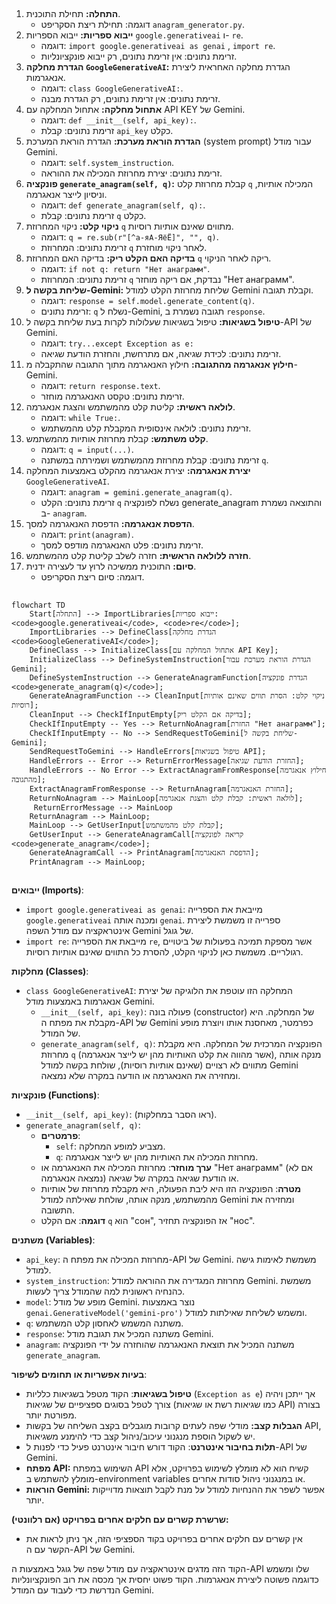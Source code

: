 ## <algorithm>

1.  **התחלה:** תחילת התוכנית.
    *   דוגמה: תחילת ריצת הסקריפט `anagram_generator.py`.
2.  **ייבוא ספריות:** ייבוא הספריות `google.generativeai` ו- `re`.
    *   דוגמה: `import google.generativeai as genai` , `import re`.
    *   זרימת נתונים: אין זרימת נתונים, רק ייבוא פונקציונליות.
3.  **הגדרת מחלקה `GoogleGenerativeAI`:** הגדרת מחלקה האחראית ליצירת אנאגרמות.
    *   דוגמה: `class GoogleGenerativeAI:`.
    *   זרימת נתונים: אין זרימת נתונים, רק הגדרת מבנה.
4.  **אתחול מחלקה:** אתחול המחלקה עם API KEY של Gemini.
    *   דוגמה: `def __init__(self, api_key):`.
    *   זרימת נתונים: קבלת `api_key` כקלט.
5.  **הגדרת הוראת מערכת:** הגדרת הוראת המערכת (system prompt) עבור מודל Gemini.
    *   דוגמה: `self.system_instruction`.
    *   זרימת נתונים: יצירת מחרוזת המכילה את ההוראה.
6.  **פונקציה `generate_anagram(self, q)`:** קבלת מחרוזת קלט `q` המכילה אותיות, וניסיון לייצר אנאגרמה.
    *   דוגמה: `def generate_anagram(self, q):`.
    *   זרימת נתונים: קבלת `q` כקלט.
7.  **ניקוי קלט:** ניקוי המחרוזת `q` מתווים שאינם אותיות רוסיות.
    *   דוגמה: `q = re.sub(r"[^а-яА-ЯёЁ]", "", q)`.
    *   זרימת נתונים: המחרוזת `q` לאחר ניקוי מוחזרת.
8.  **בדיקה האם הקלט ריק:** בדיקה האם המחרוזת `q` ריקה לאחר הניקוי.
    *   דוגמה: `if not q: return "Нет анаграмм"`.
    *   זרימת נתונים: המחרוזת `q` נבדקת, אם ריקה מוחזר "Нет анаграмм".
9.  **שליחת בקשה ל-Gemini:** שליחת מחרוזת הקלט למודל Gemini וקבלת תגובה.
    *   דוגמה: `response = self.model.generate_content(q)`.
    *   זרימת נתונים: `q` נשלח ל-Gemini, תגובה נשמרת ב `response`.
10. **טיפול בשגיאות:** טיפול בשגיאות שעלולות לקרות בעת שליחת בקשה ל-API של Gemini.
     * דוגמה: `try...except Exception as e:`
     * זרימת נתונים: לכידת שגיאה, אם מתרחשת, והחזרת הודעת שגיאה.
11. **חילוץ אנאגרמה מהתגובה:** חילוץ האנאגרמה מתוך התגובה שהתקבלה מ-Gemini.
      * דוגמה: `return response.text`.
      * זרימת נתונים: טקסט האנאגרמה מוחזר.
12. **לולאה ראשית:** קליטת קלט מהמשתמש והצגת אנאגרמה.
     * דוגמה: `while True:`.
     * זרימת נתונים: לולאה אינסופית המקבלת קלט מהמשתמש.
13. **קלט משתמש:** קבלת מחרוזת אותיות מהמשתמש.
     * דוגמה: `q = input(...)`.
     * זרימת נתונים: קבלת מחרוזת מהמשתמש ושמירתה במשתנה `q`.
14. **יצירת אנאגרמה:** יצירת אנאגרמה מהקלט באמצעות המחלקה `GoogleGenerativeAI`.
    *   דוגמה: `anagram = gemini.generate_anagram(q)`.
    *   זרימת נתונים: הקלט `q` נשלח לפונקציה generate_anagram והתוצאה נשמרת ב- `anagram`.
15. **הדפסת אנאגרמה:** הדפסת האנאגרמה למסך.
    *   דוגמה: `print(anagram)`.
    *   זרימת נתונים: פלט האנאגרמה מודפס למסך.
16. **חזרה ללולאה הראשית:** חזרה לשלב קליטת קלט מהמשתמש.
17. **סיום:** התוכנית ממשיכה לרוץ עד לעצירה ידנית.
    *   דוגמה: סיום ריצת הסקריפט.

## <mermaid>

```mermaid
flowchart TD
    Start[התחלה] --> ImportLibraries[ייבוא ספריות: <code>google.generativeai</code>, <code>re</code>];
    ImportLibraries --> DefineClass[הגדרת מחלקה <code>GoogleGenerativeAI</code>];
    DefineClass --> InitializeClass[אתחול המחלקה עם API Key];
    InitializeClass --> DefineSystemInstruction[הגדרת הוראת מערכת עבור Gemini];
    DefineSystemInstruction --> GenerateAnagramFunction[הגדרת פונקציה <code>generate_anagram(q)</code>];
    GenerateAnagramFunction --> CleanInput[ניקוי קלט: הסרת תווים שאינם אותיות רוסיות];
    CleanInput --> CheckIfInputEmpty[בדיקה אם הקלט ריק];
    CheckIfInputEmpty -- Yes --> ReturnNoAnagram[החזרת "Нет анаграмм"];
    CheckIfInputEmpty -- No --> SendRequestToGemini[שליחת בקשה ל-Gemini];
    SendRequestToGemini --> HandleErrors[טיפול בשגיאות API];
    HandleErrors -- Error --> ReturnErrorMessage[החזרת הודעת שגיאה];
    HandleErrors -- No Error --> ExtractAnagramFromResponse[חילוץ אנאגרמה מהתגובה];
    ExtractAnagramFromResponse --> ReturnAnagram[החזרת האנאגרמה];
    ReturnNoAnagram --> MainLoop[לולאה ראשית: קבלת קלט והצגת אנאגרמה];
     ReturnErrorMessage --> MainLoop
    ReturnAnagram --> MainLoop;
    MainLoop --> GetUserInput[קבלת קלט מהמשתמש];
    GetUserInput --> GenerateAnagramCall[קריאה לפונקציה <code>generate_anagram</code>];
    GenerateAnagramCall --> PrintAnagram[הדפסת האנאגרמה];
    PrintAnagram --> MainLoop;

```

## <explanation>

**ייבואים (Imports)**:

*   `import google.generativeai as genai`: מייבאת את הספרייה `google.generativeai` ומכנה אותה `genai`. ספרייה זו משמשת ליצירת אינטראקציה עם מודל השפה Gemini של גוגל.
*   `import re`: מייבאת את הספרייה `re`, אשר מספקת תמיכה בפעולות של ביטויים רגולריים. משמשת כאן לניקוי הקלט, להסרת כל התווים שאינם אותיות רוסיות.

**מחלקות (Classes)**:

*   `class GoogleGenerativeAI`: המחלקה הזו עוטפת את הלוגיקה של יצירת אנאגרמות באמצעות מודל Gemini.
    *   `__init__(self, api_key)`: פעולה בונה (constructor) של המחלקה. היא מקבלת את מפתח ה-API של Gemini כפרמטר, מאחסנת אותו ויוצרת מופע של המודל.
    *   `generate_anagram(self, q)`: הפונקציה המרכזית של המחלקה. היא מקבלת מחרוזת `q` (אשר מהווה את קלט האותיות מהן יש לייצר אנאגרמה), מנקה אותה מתווים לא רצויים (שאינם אותיות רוסיות), שולחת בקשה למודל Gemini ומחזירה את האנאגרמה או הודעה במקרה שלא נמצאה.

**פונקציות (Functions)**:

*   `__init__(self, api_key)`: (ראו הסבר במחלקות).
*   `generate_anagram(self, q)`:
    *   **פרמטרים**:
        *   `self`: מצביע למופע המחלקה.
        *   `q`: מחרוזת המכילה את האותיות מהן יש לייצר אנאגרמה.
    *   **ערך מוחזר**: מחרוזת המכילה את האנאגרמה או "Нет анаграмм" (אם לא נמצאה אנאגרמה) או הודעת שגיאה במקרה של שגיאה.
    *   **מטרה**: הפונקציה הזו היא ליבת הפעולה, היא מקבלת מחרוזת של אותיות מהמשתמש, מנקה אותה, שולחת שאילתה למודל Gemini ומחזירה את התשובה.
    *   **דוגמה**: אם הקלט `q` הוא "сон", אז הפונקציה תחזיר "нос".

**משתנים (Variables)**:

*   `api_key`: מחרוזת המכילה את מפתח ה-API של Gemini. משמשת לאימות גישה למודל.
*   `system_instruction`: מחרוזת המגדירה את ההוראה למודל Gemini. משמשת כהנחיה ראשונית למה שהמודל צריך לעשות.
*   `model`: מופע של מודל Gemini. נוצר באמצעות `genai.GenerativeModel('gemini-pro')` ומשמש לשליחת שאילתות למודל.
*   `q`: משתנה המשמש לאחסון קלט המשתמש.
*   `response`: משתנה המכיל את תגובת מודל Gemini.
*   `anagram`: משתנה המכיל את תוצאת האנאגרמה שהוחזרה על ידי הפונקציה `generate_anagram`.

**בעיות אפשריות או תחומים לשיפור**:

*   **טיפול בשגיאות**: הקוד מטפל בשגיאות כלליות (`Exception as e`) אך ייתכן ויהיה צורך לטפל בסוגים ספציפיים של שגיאות (כמו שגיאות רשת או שגיאות API) בצורה מפורטת יותר.
*   **הגבלות קצב:** מודלי שפה לעתים קרובות מוגבלים בקצב השליחה של בקשות API, יש לשקול הוספת מנגנוני עיכוב/ניהול קצב כדי להימנע משגיאות.
*   **תלות בחיבור אינטרנט**: הקוד דורש חיבור אינטרנט פעיל כדי לפנות ל-API של Gemini.
*   **מפתח API:** השימוש במפתח API קשיח הוא לא מומלץ לשימוש בפרויקט, אלא מומלץ להשתמש ב-environment variables או במנגנוני ניהול סודות אחרים.
*   **הוראות Gemini:** אפשר לשפר את ההנחיות למודל על מנת לקבל תוצאות מדוייקות יותר.

**שרשרת קשרים עם חלקים אחרים בפרויקט (אם רלוונטי):**
*   אין קשרים עם חלקים אחרים בפרויקט בקוד הספציפי הזה, אך ניתן לראות את הקשר עם ה-API של Gemini.

הקוד הזה מדגים אינטראקציה עם מודל שפה של גוגל באמצעות ה-API שלו ומשמש כדוגמה פשוטה ליצירת אנאגרמות. הקוד פשוט יחסית אך מכסה את רוב הפונקציונליות הנדרשת כדי לעבוד עם המודל Gemini.